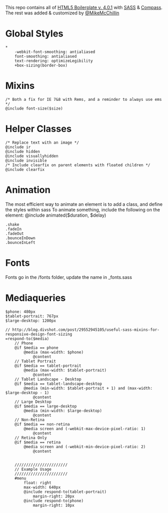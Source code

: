 
This repo contains all of [HTML5 Boilerplate v. 4.0.1](http://html5boilerplate.com) with [SASS](http://sass-lang.com/) & [Compass](http://compass-style.org/).
The rest was added & customized by [@MikeMcChillin](https://twitter.com/mikemcchillin)

# Global Styles
    *
        -webkit-font-smoothing: antialiased
        font-smoothing: antialiased
        text-rendering: optimizeLegibility
        +box-sizing(border-box)
# Mixins
    /* Both a fix for IE 7&8 with Rems, and a reminder to always use ems */
    @include font-size($size)
# Helper Classes
    /* Replace text with an image */
    @include ir
    @include hidden
    @include visuallyhidden
    @include invisible
    /* Include clearfix on parent elements with floated children */
    @include clearfix
# Animation
The most efficient way to animate an element is to add a class, and define the styles within sass
    To animate something, include the following on the element:
    @include animated($duration, $delay)

    .shake
    .fadeIn
    .fadeOut
    .bounceInDown
    .bounceInLeft
# Fonts
Fonts go in the /fonts folder, update the name in _fonts.sass
# Mediaqueries
    $phone: 480px
    $tablet-portrait: 767px
    $large-desktop: 1200px

    // http://blog.divshot.com/post/29552945105/useful-sass-mixins-for-responsive-design-font-sizing
    =respond-to($media)
        // Phone
        @if $media == phone
            @media (max-width: $phone)
                @content
        // Tablet Portrait
        @if $media == tablet-portrait
            @media (max-width: $tablet-portrait)
                @content
        // Tablet Landscape - Desktop
        @if $media == tablet-landscape-desktop
            @media (min-width: $tablet-portrait + 1) and (max-width: $large-desktop - 1)
                @content
        // Large Desktop
        @if $media == large-desktop
            @media (min-width: $large-desktop)
                @content
        // Non-Retina
        @if $media == non-retina
            @media screen and (-webkit-max-device-pixel-ratio: 1)
                @content
        // Retina Only
        @if $media == retina
            @media screen and (-webkit-min-device-pixel-ratio: 2)
                @content


        ///////////////////////
        // Example Usage
        ///////////////////////
        #menu
            float: right
            max-width: 640px
            @include respond-to(tablet-portrait)
                margin-right: 20px
            @include respond-to(phone)
                margin-right: 10px
